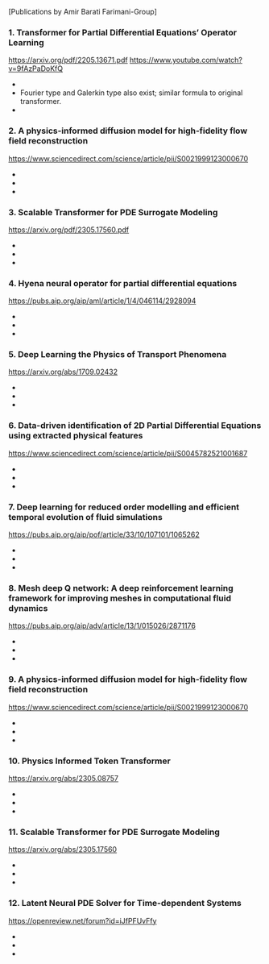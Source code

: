 [Publications by Amir Barati Farimani-Group]

### 1. Transformer for Partial Differential Equations’ Operator Learning

<https://arxiv.org/pdf/2205.13671.pdf>
<https://www.youtube.com/watch?v=9fAzPaDoKfQ>

- 
- Fourier type and Galerkin type also exist; similar formula to original transformer.
-


### 2. A physics-informed diffusion model for high-fidelity flow field reconstruction

<https://www.sciencedirect.com/science/article/pii/S0021999123000670>

- 
-
-


### 3. Scalable Transformer for PDE Surrogate Modeling

<https://arxiv.org/pdf/2305.17560.pdf>

- 
-
-


### 4. Hyena neural operator for partial differential equations

<https://pubs.aip.org/aip/aml/article/1/4/046114/2928094>

- 
-
-


### 5. Deep Learning the Physics of Transport Phenomena

<https://arxiv.org/abs/1709.02432>

- 
-
-


### 6. Data-driven identification of 2D Partial Differential Equations using extracted physical features

<https://www.sciencedirect.com/science/article/pii/S0045782521001687>

- 
-
-


### 7. Deep learning for reduced order modelling and efficient temporal evolution of fluid simulations

<https://pubs.aip.org/aip/pof/article/33/10/107101/1065262>

- 
-
-


### 8. Mesh deep Q network: A deep reinforcement learning framework for improving meshes in computational fluid dynamics  

<https://pubs.aip.org/aip/adv/article/13/1/015026/2871176>

- 
-
-


### 9. A physics-informed diffusion model for high-fidelity flow field reconstruction

<https://www.sciencedirect.com/science/article/pii/S0021999123000670>

- 
-
-


### 10. Physics Informed Token Transformer

<https://arxiv.org/abs/2305.08757>

- 
-
-


### 11. Scalable Transformer for PDE Surrogate Modeling

<https://arxiv.org/abs/2305.17560>

- 
-
-


### 12. Latent Neural PDE Solver for Time-dependent Systems

<https://openreview.net/forum?id=iJfPFUvFfy>

- 
-
-
